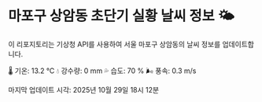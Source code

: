
# 마포구 상암동 초단기 실황 날씨 정보 🌤️

이 리포지토리는 기상청 API를 사용하여 서울 마포구 상암동의 날씨 정보를 업데이트합니다. 

🌡️ 기온: 13.2 ℃
💧 강수량: 0 mm
💦 습도: 70 %
🌬️ 풍속: 0.3 m/s

마지막 업데이트 시각: 2025년 10월 29일 18시 12분    
